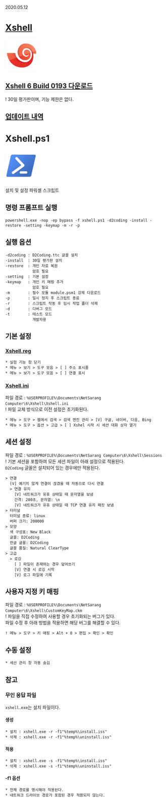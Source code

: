 2020.05.12

# [Xshell](https://www.netsarang.com/xshell/)
<img src="logo.png" width=100>

## [Xshell 6 Build 0193 다운로드](https://www.majorgeeks.com/mg/getmirror/xshell,1.html)  
! 30일 평가판이며, 기능 제한은 없다.

## [업데이트 내역](https://www.netsarang.com/ko/xshell-update-history/)

# Xshell.ps1
<img src="https://github.com/ssokka/Windows/raw/master/PowerShell/logo.png" width=100>

설치 및 설정 파워셸 스크립트

## 명령 프롬프트 실행
```
powershell.exe -nop -ep bypass -f xshell.ps1 -d2coding -install -restore -setting -keymap -m -r -p
```

## 실행 옵션
```
-d2coding : D2Coding.ttc 글꼴 설치
-install  : 30일 평가판 설치
-restore  : 개인 자료 복원
            암호 필요
-setting  : 기본 설정
-keymap   : 개인 키 매핑 추가
            암호 필요
-m        : 필수 모듈 module.psm1 강제 다운로드
-p        : 일시 정지 후 스크립트 종료
-r        : 스크립트 작동 후 임시 작업 폴더 삭제
-d        : 디버그 모드
-t        : 테스트 모드
            개발자용
```

## 기본 설정
### [Xshell.reg](Xshell.reg)
```
* 실험 기능 창 닫기
* 메뉴 > 보기 > 도구 모음 > [ ] 주소 표시줄
* 메뉴 > 보기 > 도구 모음 > [ ] 연결 표시
```
### [Xshell.ini](Xshell.ini)
파일 경로 : `%USERPROFILE%\Documents\NetSarang Computer\6\Xshell\Xshell.ini`  
! 파일 교체 방식으로 이전 설정은 초기화된다.
```
* 메뉴 > 도구 > 웹에서 검색 > 검색 엔진 관리 > [V] 구글, 네이버, 다음, Bing
* 메뉴 > 도구 > 옵션 > 고급 > [ ] Xshel 시작 시 세션 대화 상자 열기
```

## 세션 설정
파일 경로 : `%USERPROFILE%\Documents\NetSarang Computer\6\Xshell\Sessions`  
! 기본 세션을 포함하여 모든 세션 파일이 아래 설정으로 적용된다.  
`D2Coding` 글꼴은 설치되어 있는 경우에만 적용된다.
```
> 연결
  [V] 예기치 않게 연결이 끊겼을 때 자동으로 다시 연결
  > 연결 유지
    [V] 네트워크가 유휴 상태일 때 문자열을 보냄
    간격: 280초, 문자열: \n
    [V] 네트워크가 유휴 상태일 때 TCP 연결 유지 패킷 보냄
> 터미널
  터미널 종류: linux
  버퍼 크기: 200000
> 모양
  색 구성표: New Black
  글꼴: D2Coding
  한글 글꼴: D2Coding
  글꼴 품질: Natural ClearType
> 고급
  > 로깅
    [ ] 파일이 존재하는 경우 덮어쓰기
    [V] 연결 시 로깅 시작
    [V] 로그 파일에 기록
```

## 사용자 지정 키 매핑
파일 경로 : `%USERPROFILE%\Documents\NetSarang Computer\6\Xshell\CustomKeyMap.ckm`  
! 파일을 직접 수정하여 사용할 경우 초기화되는 버그가 있다.  
파일 수정 후 아래 방법을 적용하면 해당 버그를 해결할 수 있다.
```
! 메뉴 > 도구 > 키 매핑 > Alt + 0 > 편집 > 확인 > 확인
```

## 수동 설정
```
* 세선 관리 창 자동 숨김
```

## 참고

### 무인 응답 파일

`xshell.exe`는 설치 파일이다.

#### 생성
```
* 설치 : xshell.exe -r -f1"%temp%\install.iss"
* 삭제 : xshell.exe -r -f1"%temp%\uninstall.iss"
```

#### 적용
```
* 설치 : xshell.exe -s -f1"%temp%\install.iss"
* 삭제 : xshell.exe -s -f1"%temp%\uninstall.iss"
```

#### -f1 옵션
```
* 전체 경로를 명시해야 적용된다.
* 네트워크 드라이브 경로가 포함된 경우 적용되지 않는다.
```